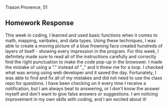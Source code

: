Trason Provence, 51

## Homework Response
This week in coding, I leanred and used basic functions when it comes to math, mapping, varibales, and data types. Using these techniques, I was able to create a moving picture of a blue frowning face created hundreds of layers of itself - showing every impression in the program. For this week, I definitely made sure to read all of the instructions carefully and correctly find the right punctuation to make the code pop-up in the browswer. I made the mistake of using a "." instead of "_" and it threw me for a loop. I checked what was wrong using web developer and it saved the day. Fortunately, I was able to find and fix all of my mistakes and did not need to use the class repo for questions. I have been checking on it every time I receive a notification, but I am always beat to answering, or I don't know the answer myself and don't want to give false answers or suggestions. I am noticing improvement in my own skills with coding, and I am excited about it!
